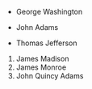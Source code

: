 - George Washington
* John Adams
+ Thomas Jefferson

1. James Madison
2. James Monroe
3. John Quincy Adams
